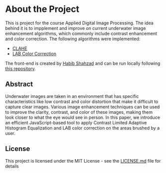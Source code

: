 # About the Project

This is project for the course Applied Digital Image Processing. The idea behind it is to impplement and improve on current underwater image enhancement algorithms, which commonly include contrast enhancement and color correction. The following algorithms were implemented:
- [CLAHE](https://dl.acm.org/doi/10.5555/180895.180940)
- [LAB Color Correction](https://www.researchgate.net/publication/275213614_A_New_Color_Correction_Method_for_Underwater_Imaging)

The front-end is created by [Habib Shahzad](https://github.com/Habib-Shahzad) and can be run locally following [this repository](https://github.com/Habib-Shahzad/adip-tool).

## Abstract

Underwater images are taken in an environment that has specific characteristics like low contrast and color distortion that make it difficult to capture clear images. Various image enhancement techniques can be used to improve the clarity, contrast, and color of these images, making them look closer to what the eye would see in person. In this paper, we introduce an efficient JavaScript-based tool to apply Contrast Limited Adaptive Histogram Equalization and LAB color correction on the areas brushed by a user. 

## License

This project is licensed under the MIT License - see the [LICENSE.md](LICENSE.md) file for details


